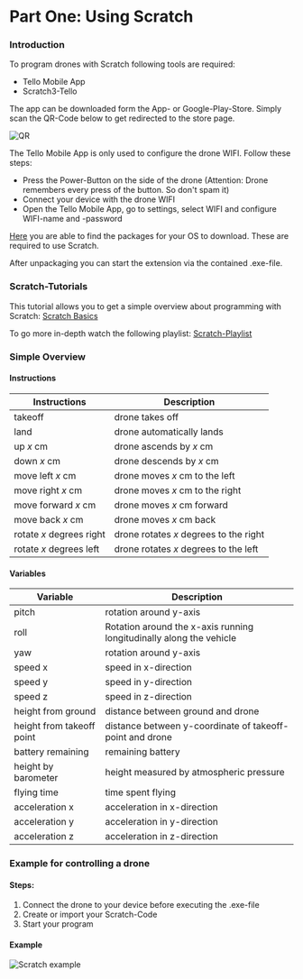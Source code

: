 # Part One: Using Scratch

### Introduction

To program drones with Scratch following tools are required:
- Tello Mobile App
- Scratch3-Tello

The app can be downloaded form the App- or Google-Play-Store. 
Simply scan the QR-Code below to get redirected to the store page.

![QR](/uploads/2e7a176aec826d021da23a8b8ba5a476/QR.png)

The Tello Mobile App is only used to configure the drone WIFI.
Follow these steps:

- Press the Power-Button on the side of the drone (Attention: Drone remembers every press of the button. So don't spam it)
- Connect your device with the drone WIFI
- Open the Tello Mobile App, go to settings, select WIFI and configure WIFI-name and -password

[Here](https://scratch3-tello.app/) you are able to find the packages for your OS to download. These are required to use Scratch.

After unpackaging you can start the extension via the contained .exe-file.

### Scratch-Tutorials

This tutorial allows you to get a simple overview about programming with Scratch:
[Scratch Basics](https://www.youtube.com/watch?v=WMlPd-_-B9w)

To go more in-depth watch the following playlist:
[Scratch-Playlist](https://www.youtube.com/playlist?list=PLFaJ9OefwlX04uhociQICOQs6jDRphMsi)

### Simple Overview

#### Instructions

| Instructions | Description |
|--------------|-------------|
| takeoff | drone takes off |
| land | drone automatically lands |
| up *x* cm | drone ascends by *x* cm |
| down *x* cm | drone descends by *x* cm |
| move left *x* cm | drone moves *x* cm to the left |
| move right *x* cm | drone moves *x* cm to the right |
| move forward *x* cm | drone moves *x* cm forward |
| move back *x* cm | drone moves *x* cm back |
| rotate *x* degrees right | drone rotates *x* degrees to the right |
| rotate *x* degrees left | drone rotates *x* degrees to the left |

#### Variables

| Variable | Description |
|----------|-------------|
| pitch | rotation around y-axis |
| roll | Rotation around the x-axis running longitudinally along the vehicle |
| yaw | rotation around y-axis |
| speed x | speed in x-direction |
| speed y | speed in y-direction |
| speed z | speed in z-direction |
| height from ground | distance between ground and drone |
| height from takeoff point | distance between y-coordinate of takeoff-point and drone |
| battery remaining | remaining battery |
| height by barometer | height measured by atmospheric pressure |
| flying time | time spent flying |
| acceleration x | acceleration in x-direction |
| acceleration y | acceleration in y-direction |
| acceleration z | acceleration in z-direction |

### Example for controlling a drone

#### Steps:

1. Connect the drone to your device before executing the .exe-file
2. Create or import your Scratch-Code
3. Start your program

#### Example

![Scratch example](/uploads/c2ac3422e2a2f47e28b26492256bc57f/Scratch_Beispiel.png)




